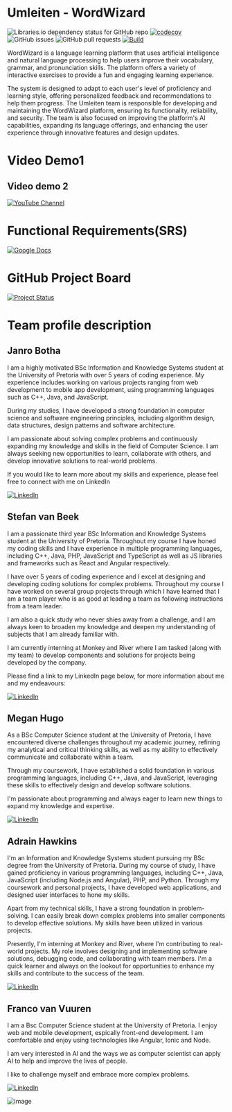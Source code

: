 # Umleiten - WordWizard

![Libraries.io dependency status for GitHub repo](https://img.shields.io/librariesio/github/COS301-SE-2023/WordWizard)
[![codecov](https://codecov.io/gh/COS301-SE-2023/WordWizard/branch/dev/graph/badge.svg?token=2BANYONTYU)](https://codecov.io/gh/COS301-SE-2023/WordWizard)
![GitHub issues](https://img.shields.io/github/issues/COS301-SE-2023/WordWizard)
![GitHub pull requests](https://img.shields.io/github/issues-pr/COS301-SE-2023/WordWizard)
[![Build](https://github.com/COS301-SE-2023/WordWizard/actions/workflows/build.yml/badge.svg?branch=dev)](https://github.com/COS301-SE-2023/WordWizard/actions/workflows/build.yml)


WordWizard is a language learning platform that uses artificial intelligence and natural language processing to help users improve their vocabulary, grammar, and pronunciation skills. The platform offers a variety of interactive exercises to provide a fun and engaging learning experience.

The system is designed to adapt to each user's level of proficiency and learning style, offering personalized feedback and recommendations to help them progress. The Umleiten team is responsible for developing and maintaining the WordWizard platform, ensuring its functionality, reliability, and security. The team is also focused on improving the platform's AI capabilities, expanding its language offerings, and enhancing the user experience through innovative features and design updates.

# Video Demo1

## Video demo 2

[![YouTube Channel](https://img.shields.io/badge/YouTube-Subscribe-red?style=flat&logo=youtube&logoColor=white)](https://drive.google.com/file/d/1dLAj847xovyk9ngFzh90m89FL6f_DWRU/view?usp=drive_link)

# Functional Requirements(SRS)
[![Google Docs](https://img.shields.io/badge/Google%20Docs-View%20Document-blue)](https://docs.google.com/document/d/1ciOoZX2MzLFtCf3m2Z29c-V7krlfxKHC/edit?usp=sharing&ouid=116132882510647438116&rtpof=true&sd=true)


# GitHub Project Board
[![Project Status](https://img.shields.io/badge/Project-Active-brightgreen.svg)](https://github.com/orgs/COS301-SE-2023/projects/12/views/1)


# Team profile description 

## Janro Botha
I am a highly motivated BSc Information and Knowledge Systems student at the University of Pretoria with over 5 years of coding experience. My experience includes working on various projects ranging from web development to mobile app development, using programming languages such as C++, Java, and JavaScript. 

During my studies, I have developed a strong foundation in computer science and software engineering principles, including algorithm design, data structures, design patterns and software architecture.

I am passionate about solving complex problems and continuously expanding my knowledge and skills in the field of Computer Science. I am always seeking new opportunities to learn, collaborate with others, and develop innovative solutions to real-world problems.

If you would like to learn more about my skills and experience, please feel free to connect with me on LinkedIn

[![LinkedIn](https://img.shields.io/badge/-LinkedIn-blue?style=flat-square&logo=linkedin&logoColor=white&link=https://www.linkedin.com/in/janrobotha12]/)](https://www.linkedin.com/in/janrobotha12])

## Stefan van Beek
I am a passionate third year BSc Information and Knowledge Systems student at the University of Pretoria. Throughout my course I have honed my coding skills and I have experience in multiple programming languages, including C++, Java, PHP, JavaScript and TypeScript as well as JS libraries and frameworks such as React and Angular respectively.

I have over 5 years of coding experience and I excel at designing and developing coding solutions for complex problems. Throughout my course I have worked on several group projects through which I have learned that I am a team player who is as good at leading a team as following instructions from a team leader.

I am also a quick study who never shies away from a challenge, and I am always keen to broaden my knowledge and deepen my understanding of subjects that I am already familiar with.

I am currently interning at Monkey and River where I am tasked (along with my team) to develop components and solutions for projects being developed by the company.

Please find a link to my LinkedIn page below, for more information about me and my endeavours:

[![LinkedIn](https://img.shields.io/badge/-LinkedIn-blue?style=flat-square&logo=linkedin&logoColor=white&link=https://www.linkedin.com/in/stefan-van-beek-66814424b/)](https://www.linkedin.com/in/stefan-van-beek-66814424b/)


## Megan Hugo

As a BSc Computer Science student at the University of Pretoria, I have encountered diverse challenges throughout my academic journey, refining my analytical and critical thinking skills, as well as my ability to effectively communicate and collaborate within a team. 

Through my coursework, I have established a solid foundation in various programming languages, including C++, Java, and JavaScript, leveraging these skills to effectively design and develop software solutions.

I'm passionate about programming and always eager to learn new things to expand my knowledge and expertise.

[![LinkedIn](https://img.shields.io/badge/-LinkedIn-blue?style=flat-square&logo=linkedin&logoColor=white&link=https://www.linkedin.com/in/megan-hugo-702a97274/)](https://www.linkedin.com/in/megan-hugo-702a97274/)
## Adrain Hawkins
I'm an Information and Knowledge Systems student pursuing my BSc degree from the University of Pretoria. During my course of study, I have gained proficiency in various programming languages, including C++, Java, JavaScript (including Node.js and Angular), PHP, and Python. Through my coursework and personal projects, I have developed web applications, and designed user interfaces to hone my skills.

Apart from my technical skills, I have a strong foundation in problem-solving. I can easily break down complex problems into smaller components to develop effective solutions. My skills have been utilized in various projects.

Presently, I'm interning at Monkey and River, where I'm contributing to real-world projects. My role involves designing and implementing software solutions, debugging code, and collaborating with team members. I'm a quick learner and always on the lookout for opportunities to enhance my skills and contribute to the success of the team.

[![LinkedIn](https://img.shields.io/badge/-LinkedIn-blue?style=flat-square&logo=linkedin&logoColor=white&link=https://www.linkedin.com/in/adrian-hawkins-89822a236/)](https://www.linkedin.com/in/adrian-hawkins-89822a236/)

## Franco van Vuuren

I am a Bsc Computer Science student at the University of Pretoria. I enjoy web and mobile development, espically front-end development. I am comfortable and enjoy using technologies like Angular, Ionic and Node.

I am very interested in AI and the ways we as computer scientist can apply AI to help and improve the lives of people. 

I like to challenge myself and embrace more complex problems.

[![LinkedIn](https://img.shields.io/badge/-LinkedIn-blue?style=flat-square&logo=linkedin&logoColor=white&link=https://www.linkedin.com/in/franco-van-vuuren-1968b5254/)](https://www.linkedin.com/in/franco-van-vuuren-1968b5254/)


![image](https://user-images.githubusercontent.com/80365036/235758142-5e612123-458a-4732-a21d-6879e0b26443.png)